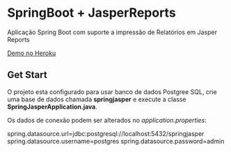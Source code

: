 # SpringBoot + JasperReports

Aplicação Spring Boot com suporte a impressão de Relatórios em Jasper Reports

[Demo no Heroku](https://springjasper.herokuapp.com/)

## Get Start

O projeto esta configurado para usar banco de dados Postgree SQL, crie uma base de dados chamada **springjasper** e execute a classe **SpringJasperApplication.java**.


Os dados de conexão podem ser alterados no *application.properties*: 

spring.datasource.url=jdbc:postgresql://localhost:5432/springjasper
spring.datasource.username=postgres
spring.datasource.password=admin
